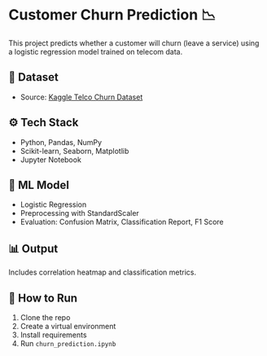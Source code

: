 # Customer Churn Prediction 📉

This project predicts whether a customer will churn (leave a service) using a logistic regression model trained on telecom data.

## 📁 Dataset

- Source: [Kaggle Telco Churn Dataset](https://www.kaggle.com/blastchar/telco-customer-churn)

## ⚙️ Tech Stack

- Python, Pandas, NumPy
- Scikit-learn, Seaborn, Matplotlib
- Jupyter Notebook

## 🧠 ML Model

- Logistic Regression
- Preprocessing with StandardScaler
- Evaluation: Confusion Matrix, Classification Report, F1 Score

## 📊 Output

Includes correlation heatmap and classification metrics.

## 🏁 How to Run

1. Clone the repo  
2. Create a virtual environment  
3. Install requirements  
4. Run `churn_prediction.ipynb`
 

